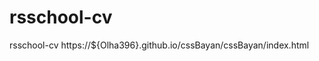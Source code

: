 # rsschool-cv
rsschool-cv
[](https://Olha396.github.io/rsschool-cv)
https://${Olha396}.github.io/cssBayan/cssBayan/index.html 

